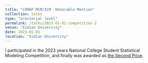```yaml
---
title: "COMAP MCM/ICM  Honorable Mention"
collection: talks
type: "provincial level"
permalink: /talks/2023-01-01-competition-2
venue: "Xidian University"
date: 2023-01-01
location: "Xidian University"
---
```


I participated in the 2023 years National College Student Statistical Modeling Competition, and finally was awarded as [the Second Price](/images/competition/美赛H.pdf.pdf).